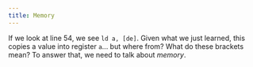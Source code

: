 ```yaml
---
title: Memory
---
```


If we look at line 54, we see `ld a, [de]`.
Given what we just learned, this copies a value into register `a`... but where from?
What do these brackets mean?
To answer that, we need to talk about *memory*.

